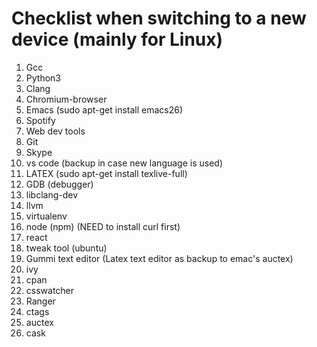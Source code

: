 
# Checklist when switching to a new device (mainly for Linux)
1. Gcc
2. Python3
3. Clang
4. Chromium-browser
5. Emacs (sudo apt-get install emacs26)
6. Spotify
7. Web dev tools
8. Git
9. Skype
10. vs code (backup in case new language is used)
11. LATEX (sudo apt-get install texlive-full)
12. GDB (debugger)
13. libclang-dev
14. llvm
15. virtualenv
16. node (npm) (NEED to install curl first)
17. react
18. tweak tool (ubuntu)
19. Gummi text editor (Latex text editor as backup to emac's auctex)
20. ivy
21. cpan
22. csswatcher
23. Ranger
24. ctags
25. auctex
26. cask

